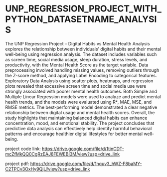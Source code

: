 # UNP_REGRESSION_PROJECT_WITH_PYTHON_DATASETNAME_ANALYSIS
The UNP Regression Project – Digital Habits vs Mental Health Analysis explores the relationship between individuals’ digital habits and their mental well-being using regression analysis. The dataset includes variables such as screen time, social media usage, sleep duration, stress levels, and productivity, with the Mental Health Score as the target variable. Data preprocessing involved handling missing values, removing outliers through the Z-score method, and applying Label Encoding to categorical features. Exploratory Data Analysis using scatter plots, heatmaps, and regression plots revealed that excessive screen time and social media use were strongly associated with poorer mental health outcomes. Both Simple and Multiple Linear Regression models were used to analyze and predict mental health trends, and the models were evaluated using R², MAE, MSE, and RMSE metrics. The best-performing model demonstrated a clear negative relationship between digital usage and mental health scores. Overall, the study highlights that maintaining balanced digital habits can enhance concentration, mood, and emotional stability. The project concludes that predictive data analysis can effectively help identify harmful behavioral patterns and encourage healthier digital lifestyles for better mental well-being.


project code link:  https://drive.google.com/file/d/1tinCDT-mcZfMkQQ0CgRzEAJ8FEWEBI3M/view?usp=drive_link

project pdf:  https://drive.google.com/file/d/1hquv3_hWZ-F8baMY-C2TPCv3OxHy9QjU/view?usp=drive_link
